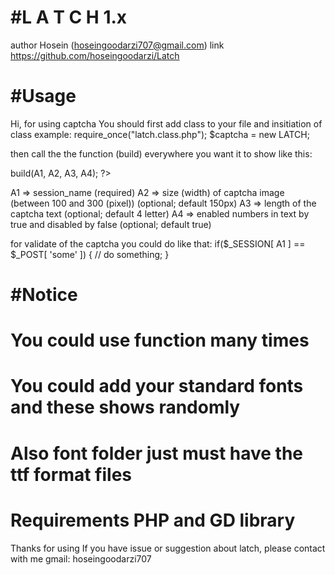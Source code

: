 #L A T C H  1.x
===============

author  Hosein (hoseingoodarzi707@gmail.com)
link    https://github.com/hoseingoodarzi/Latch

#Usage
======
Hi, for using captcha You should first add class to your file
and insitiation of class
example:
require_once("latch.class.php");
$captcha = new LATCH;

then call the the function (build) everywhere you want it to show
like this:
<?php echo $captcha->build(A1, A2, A3, A4); ?>

A1 => session_name (required)
A2 => size (width) of captcha image (between 100 and 300 (pixel)) (optional; default 150px)
A3 => length of the captcha text (optional; default 4 letter)
A4 => enabled numbers in text by true and disabled by false (optional; default true)

for validate of the captcha you could do like that:
if($_SESSION[ A1 ] == $_POST[ 'some' ]) {
// do something;
}

#Notice
=======
# You could use function many times
# You could add your standard fonts and these shows randomly
# Also font folder just must have the ttf format files
# Requirements PHP and GD library


Thanks for using
If you have issue or suggestion about latch, please contact with me
gmail: hoseingoodarzi707